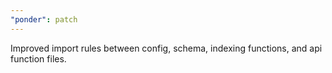 ```yaml
---
"ponder": patch
---
```


Improved import rules between config, schema, indexing functions, and api function files.
